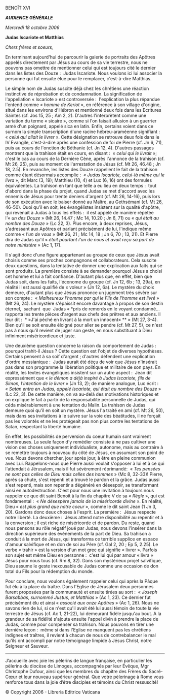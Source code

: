 BENOÎT XVI

***AUDIENCE GÉNÉRALE***

*Mercredi 18 octobre 2006*

**Judas Iscariote et Matthias**

*Chers frères et soeurs,*

En terminant aujourd'hui de parcourir la galerie de portraits des Apôtres appelés directement par Jésus au cours de sa vie terrestre, nous ne pouvons pas omettre de mentionner celui qui est toujours cité le dernier dans les listes des Douze :  Judas Iscariote. Nous voulons ici lui associer la personne qui fut ensuite élue pour le remplacer, c'est-à-dire Matthias.

Le simple nom de Judas suscite déjà chez les chrétiens une réaction instinctive de réprobation et de condamnation. La signification de l'appellation « Iscariote » est controversée :  l'explication la plus répandue l'entend comme « *homme de Keriot* », en référence à son village d'origine, situé dans les environs d'Hébron et mentionné deux fois dans les Ecritures Saintes (cf. Jos 15, 25 ; Am 2, 2). D'autres l'interprètent comme une variation du terme « sicaire », comme si l'on faisait allusion à un guerrier armé d'un poignard, appelé sica en latin. Enfin, certains voient dans ce surnom la simple transcription d'une racine hébreu-araméenne signifiant :  « *celui qui allait le livrer* ». Cette désignation se retrouve deux fois dans le IV Evangile, c'est-à-dire après une confession de foi de Pierre (cf. Jn 6, 71), puis au cours de l'onction de Béthanie (cf. Jn 12, 4). D'autres passages montrent que la trahison était en cours, en disant :  « *celui qui le livrait* »; c'est le cas au cours de la Dernière Cène, après l'annonce de la trahison (cf. Mt 26, 25), puis au moment de l'arrestation de Jésus (cf. Mt 26, 46.48 ; Jn 18, 2.5). En revanche, les listes des Douze rappellent le fait de la trahison comme étant désormais accomplie :  « *Judas Iscariote, celui-là même qui le livra* », dit Marc (3, 19); Matthieu (10, 4) et Luc (6, 16) ont des formules équivalentes. La trahison en tant que telle a eu lieu en deux temps :  tout d'abord dans la phase du projet, quand Judas se met d'accord avec les ennemis de Jésus pour trente deniers d'argent (cf. Mt 26, 14-16), puis lors de son exécution avec le baiser donné au Maître, au Gethsémani (cf. Mt 26, 46-50). Quoi qu'il en soit, les évangélistes insistent sur la qualité d'apôtre, qui revenait à Judas à tous les effets :  il est appelé de manière répétée l'« *un des Douze* » (Mt 26, 14.47 ; Mc 14, 10.20 ; Jn 6, 71) ou « *qui était au nombre des Douze* » (Lc 22, 3). Plus encore, à deux reprises, Jésus, s'adressant aux Apôtres et parlant précisément de lui, l'indique même comme « *l'un de vous* » (Mt 26, 21 ; Mc 14, 18 ; Jn 6, 70 ; 13, 21). Et Pierre dira de Judas qu'il « *était pourtant l'un de nous et avait reçu sa part de notre ministère* » (Ac 1, 17).

Il s'agit donc d'une figure appartenant au groupe de ceux que Jésus avait choisis comme ses proches compagnons et collaborateurs. Cela suscite deux questions, dans la tentative de donner une explication aux faits qui se sont produits. La première consiste à se demander pourquoi Jésus a choisi cet homme et lui a fait confiance. D'autant plus que, en effet, bien que Judas soit, dans les faits, l'économe du groupe (cf. Jn 12, 6b ; 13, 29a), en réalité il est aussi qualifié de « voleur » (Jn 12, 6a). Le mystère du choix demeure, d'autant plus que Jésus prononce un jugement très sévère sur son compte :  « *Malheureux l'homme par qui le Fils de l'homme est livré* » (Mt 26, 24). Le mystère s'épaissit encore davantage à propos de son destin éternel,  sachant  que  Judas « *pris de remords en le voyant condamné... rapporta les trente pièces d'argent aux chefs des prêtres et aux anciens. Il leur dit :  * »J'ai péché en livrant à la mort un innocent« ** » (Mt 27, 3-4). Bien qu'il se soit ensuite éloigné pour aller se pendre (cf. Mt 27, 5), ce n'est pas à nous qu'il revient de juger son geste, en nous substituant à Dieu infiniment miséricordieux et juste.

Une deuxième question concerne la raison du comportement de Judas :  pourquoi trahit-il Jésus ? Cette question est l'objet de diverses hypothèses. Certains pensent à sa soif d'argent ; d'autres défendent une explication d'ordre messianique :  Judas aurait été déçu de voir que Jésus n'insérait pas dans son programme la libération politique et militaire de son pays. En réalité, les textes évangéliques insistent sur un autre aspect :  Jean dit expressément que « *le démon a déjà inspiré à Judas Iscariote, fils de Simon, l'intention de le livrer* » (Jn 13, 2); de manière analogue, Luc écrit :  « *Satan entra en Judas, appelé Iscariote, qui était au nombre des Douze* » (Lc 22, 3). De cette manière, on va au-delà des motivations historiques et on explique le fait à partir de la responsabilité personnelle de Judas, qui céda misérablement à une tentation du Malin. La trahison de Judas demeure quoi qu'il en soit un mystère. Jésus l'a traité en ami (cf. Mt 26, 50), mais dans ses invitations à le suivre sur la voie des béatitudes, il ne forçait pas les volontés et ne les protégeait pas non plus contre les tentations de Satan, respectant la liberté humaine.

En effet, les possibilités de perversion du coeur humain sont vraiment nombreuses. La seule façon d'y remédier consiste à ne pas cultiver une vision des choses uniquement individualiste, autonome, mais au contraire à se remettre toujours à nouveau du côté de Jésus, en assumant son point de vue. Nous devons chercher, jour après jour, à être en pleine communion avec Lui. Rappelons-nous que Pierre aussi voulait s'opposer à lui et à ce qui l'attendait à Jérusalem, mais il fut sévèrement réprimandé:  « *Tes pensées ne sont pas celles de Dieu mais celles des hommes* » (Mc 8, 32-33)! Pierre, après sa chute, s'est repenti et a trouvé le pardon et la grâce. Judas aussi s'est repenti, mais son repentir a dégénéré en désespoir, se transformant ainsi en autodestruction. C'est pour nous une invitation à toujours nous rappeler ce que dit saint Benoît à la fin du chapitre V de sa « *Règle* », qui est fondamental :  « *Ne désespère jamais de la miséricorde divine* ». En réalité, Dieu « *est plus grand que notre coeur* », comme le dit saint Jean (1 Jn 3, 20). Gardons donc deux choses à l'esprit. La première :  Jésus respecte notre liberté. La deuxième :  Jésus attend notre disponibilité au repentir et à la conversion ; il est riche de miséricorde et de pardon. Du reste, quand nous pensons au rôle négatif joué par Judas, nous devons l'insérer dans la direction supérieure des événements de la part de Dieu. Sa trahison a conduit à la mort de Jésus, qui transforma ce terrible supplice en espace d'amour salvifique et en don de soi au Père (cf. Gal 2, 20 ; Ep 5, 2.25). Le verbe « trahir » est la version d'un mot grec qui signifie « livrer ». Parfois son sujet est même Dieu en personne :  c'est lui qui par amour « livra » Jésus pour nous tous (cf. Rm 8, 32). Dans son mystérieux projet salvifique, Dieu assume le geste inexcusable de Judas comme une occasion de don total du Fils pour la rédemption du monde.

Pour conclure, nous voulons également rappeler celui qui après la Pâque fut élu à la place du traître. Dans l'Eglise de Jérusalem deux personnes furent proposées par la communauté et ensuite tirées au sort :  « *Joseph Barsabbas, surnommé Justus, et Matthias* » (Ac 1, 23). Ce dernier fut précisément élu et ainsi « *associé aux onze Apôtres* » (Ac 1, 26). Nous ne savons rien de lui, si ce n'est qu'il avait été lui aussi témoin de toute la vie terrestre de Jésus (cf. Ac 1, 21-22), lui demeurant fidèle jusqu'au bout. A la grandeur de sa fidélité s'ajouta ensuite l'appel divin à prendre la place de Judas, comme pour compenser sa trahison. Nous pouvons en tirer une dernière leçon :  même si dans l'Eglise ne manquent pas les chrétiens indignes et traîtres, il revient à chacun de nous de contrebalancer le mal qu'ils ont accompli par notre témoignage limpide à Jésus Christ, notre Seigneur et Sauveur.

* * *

J’accueille avec joie les pèlerins de langue française, en particulier les pèlerins du diocèse de Limoges, accompagnés par leur Évêque, Mgr Christophe Dufour, ainsi que les membres du chapitre des Frères du Sacré-Cœur et leur nouveau supérieur général. Que votre pèlerinage à Rome vous renforce tous dans la joie d’être disciples et témoins du Christ ressuscité!

© Copyright 2006 - Libreria Editrice Vaticana